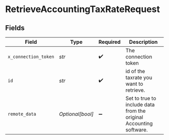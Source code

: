 # RetrieveAccountingTaxRateRequest


## Fields

| Field                                                              | Type                                                               | Required                                                           | Description                                                        |
| ------------------------------------------------------------------ | ------------------------------------------------------------------ | ------------------------------------------------------------------ | ------------------------------------------------------------------ |
| `x_connection_token`                                               | *str*                                                              | :heavy_check_mark:                                                 | The connection token                                               |
| `id`                                                               | *str*                                                              | :heavy_check_mark:                                                 | id of the taxrate you want to retrieve.                            |
| `remote_data`                                                      | *Optional[bool]*                                                   | :heavy_minus_sign:                                                 | Set to true to include data from the original Accounting software. |